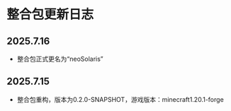 # 整合包更新日志
## 2025.7.16
+   整合包正式更名为“neoSolaris”
## 2025.7.15
+   整合包重构，版本为0.2.0-SNAPSHOT，游戏版本：minecraft1.20.1-forge

